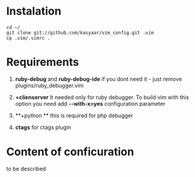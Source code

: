 # Instalation #
    cd ~/
    git clone git://github.com/kasyaar/vim_config.git .vim
    cp .vim/.vimrc .

# Requirements #
1. **ruby-debug** and **ruby-debug-ide** if you dont need it - just remove plugins/ruby_debugger.vim

2. **+clienserver** It needed only for ruby debugger. To build vim with this option you need add **--with-x=yes** configuration parameter

3. **+python ** this is required for php debugger

4. **ctags** for ctags plugin

# Content of conficuration #
to be described


